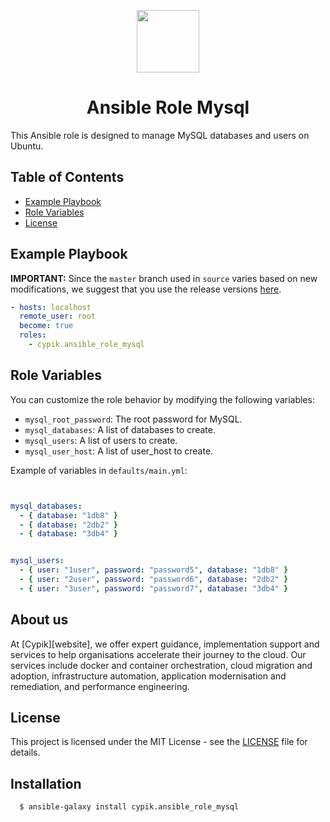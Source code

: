 <p align="center"> <img src="https://user-images.githubusercontent.com/50652676/62451340-ba925480-b78b-11e9-99f0-13a8a9cc0afa.png" width="100" height="100"></p>
<!-- ThisREADME file is for the MySQL role using Ansible -->

<h1 align="center">
    Ansible Role Mysql
</h1>

This Ansible role is designed to manage MySQL databases and users on Ubuntu.

## Table of Contents
- [Example Playbook](#Example-Playbook)
- [Role Variables](#Role-Variables)
- [License](#license)


## Example Playbook

**IMPORTANT:** Since the `master` branch used in `source` varies based on new modifications, we suggest that you use the release versions [here](https://github.com/cypik/ansible-role-docker-jenkins/releases).


```yaml
- hosts: localhost
  remote_user: root
  become: true
  roles:
    - cypik.ansible_role_mysql
```

## Role Variables

You can customize the role behavior by modifying the following variables:
- `mysql_root_password`: The root password for MySQL.
- `mysql_databases`: A list of databases to create.
- `mysql_users`: A list of users to create.
- `mysql_user_host`: A list of user_host to create.

Example of variables in `defaults/main.yml`:

```yaml


mysql_databases:
  - { database: "1db8" }
  - { database: "2db2" }
  - { database: "3db4" }


mysql_users:
  - { user: "1user", password: "password5", database: "1db8" }
  - { user: "2user", password: "password6", database: "2db2" }
  - { user: "3user", password: "password7", database: "3db4" }
```
## About us

At [Cypik][website], we offer expert guidance, implementation support and services to help organisations accelerate their journey to the cloud. Our services include docker and container orchestration, cloud migration and adoption, infrastructure automation, application modernisation and remediation, and performance engineering.

## License
This project is licensed under the MIT License - see the [LICENSE](https://github.com/cypik/ansible-role-mysql/blob/master/LICENSE) file for details.


## Installation

```console
  $ ansible-galaxy install cypik.ansible_role_mysql
```